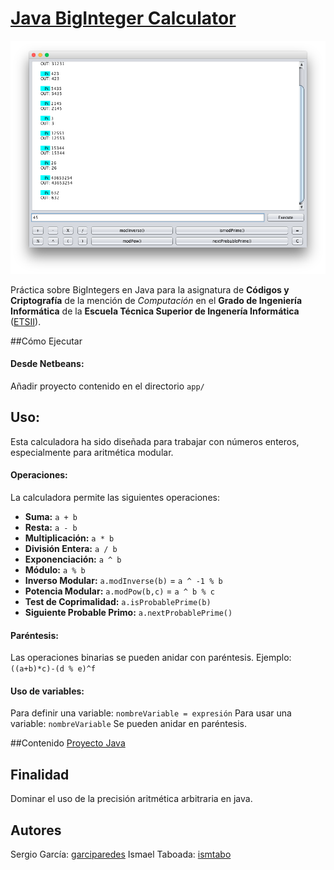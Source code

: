 # [Java BigInteger Calculator](https://github.com/ismtabo/cc_bigintegers)


![Java BigInteger Calculator](doc/screenshot.png)

Práctica sobre BigIntegers en Java para la asignatura de **Códigos y Criptografía** de la mención de _Computación_ en el **Grado de Ingeniería Informática** de la **Escuela Técnica Superior de Ingenería Informática** ([ETSII](inf.uva.es)).


##Cómo Ejecutar
#### Desde Netbeans:
Añadir proyecto contenido en el directorio ``app/``


## Uso:
Esta calculadora ha sido diseñada para trabajar con números enteros, especialmente para aritmética modular.

#### Operaciones:
La calculadora permite las siguientes operaciones:
  - **Suma:** ``a + b``
  - **Resta:** ``a - b``
  - **Multiplicación:** ``a * b``
  - **División Entera:** ``a / b``
  - **Exponenciación:** ``a ^ b``
  - **Módulo:** ``a % b``
  - **Inverso Modular:** ``a.modInverse(b)`` = ``a ^ -1 % b``
  - **Potencia Modular:** ``a.modPow(b,c)`` = ``a ^ b % c``
  - **Test de Coprimalidad:** ``a.isProbablePrime(b)``
  - **Siguiente Probable Primo:** ``a.nextProbablePrime()``

#### Paréntesis:
Las operaciones binarias se pueden anidar con paréntesis.
Ejemplo: ``((a+b)*c)-(d % e)^f``

#### Uso de variables:
Para definir una variable: ``nombreVariable = expresión``
Para usar una variable: ``nombreVariable``
Se pueden anidar en paréntesis.


##Contenido
[Proyecto Java](app/)


## Finalidad
Dominar el uso de la precisión aritmética arbitraria en java.


Autores
----
Sergio García: [garciparedes](https://github.com/garciparedes)
Ismael Taboada: [ismtabo](https://github.com/ismtabo)
